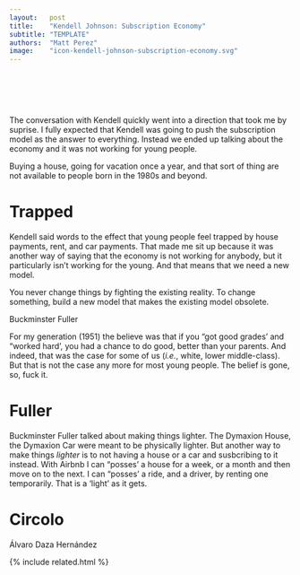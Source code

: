 ```yaml
---
layout:   post
title:    "Kendell Johnson: Subscription Economy"
subtitle: "TEMPLATE"
authors:  "Matt Perez"
image:    "icon-kendell-johnson-subscription-economy.svg"
---
```


<div style="display:none;">
 <p>The conversation with Kendell quickly went into a direction that took me by suprise..</p>
</div>


<h1>&nbsp;</h1>
 <p>The conversation with Kendell quickly went into a direction that took me by suprise. I fully expected that Kendell was going to push the subscription model as the answer to everything. Instead we ended up talking about the economy and it was not working for young people.</p>
 <p>Buying a house, going for vacation once a year, and that sort of thing are not available to people born in the 1980s and beyond.</p>

<h1>Trapped</h1>
 <p>Kendell said words to the effect that young people feel trapped by house payments, rent, and car payments. That made me sit up because it was another way of saying that the economy is not working for anybody, but it particularly isn&rsquo;t working for the young. And that means that we need a new model.</p>
 <div class="_citation">
  <p>You never change things by fighting the existing reality. To change something, build a new model that makes the existing model obsolete.</p>
  <p id="_signature">Buckminster Fuller</p>
 </div>
 <p>For my generation (1951) the believe was that if you &ldquo;got good grades&rsquo; and &ldquo;worked hard&rsquo;, you had a chance to do good, better than your parents. And indeed, that was the case for some of us (<em>i.e.</em>, white, lower middle-class). But that is not the case any more for most young people. The belief is gone, so, fuck it.</p>

<h1>Fuller</h1>
 <p>Buckminster Fuller talked about making things lighter. The Dymaxion House, the Dymaxion Car were meant to be physically lighter. But another way to make things <em>lighter</em> is to not having a house or a car and susbcribing to it instead. With Airbnb I can &ldquo;posses&rsquo; a house for a week, or a month and then move on to the next. I can &ldquo;posses&rsquo; a ride, and a driver, by renting one temporarily. That is a &lsquo;light&rsquo; as it gets.</p>

<h1>Circolo</h1>
 Álvaro Daza Hernández


{% include related.html %}